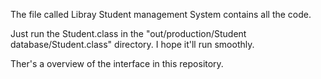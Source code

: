 The file called Libray Student management System contains all the code.

Just run the Student.class in the "out/production/Student database/Student.class" directory. I hope it'll run smoothly.

Ther's a overview of the interface in this repository.
